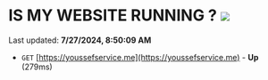 # IS MY WEBSITE RUNNING ? [![](https://img.shields.io/static/v1?label=Sponsor&message=%E2%9D%A4&logo=GitHub&color=%23fe8e86)](https://github.com/sponsors/Youssef-Lehmam)

Last updated: **7/27/2024, 8:50:09 AM**

- `GET` [https://youssefservice.me](https://youssefservice.me) - **Up** (279ms)
